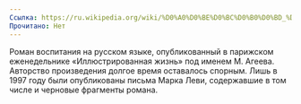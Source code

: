 ```yaml
---
Ссылка: https://ru.wikipedia.org/wiki/%D0%A0%D0%BE%D0%BC%D0%B0%D0%BD_%D1%81_%D0%BA%D0%BE%D0%BA%D0%B0%D0%B8%D0%BD%D0%BE%D0%BC
Прочитано: Нет
---
```

Роман воспитания на русском языке, опубликованный в парижском еженедельнике «Иллюстрированная жизнь» под именем М. Агеева. Авторство произведения долгое время оставалось спорным. Лишь в 1997 году были опубликованы письма Марка Леви, содержавшие в том числе и черновые фрагменты романа.